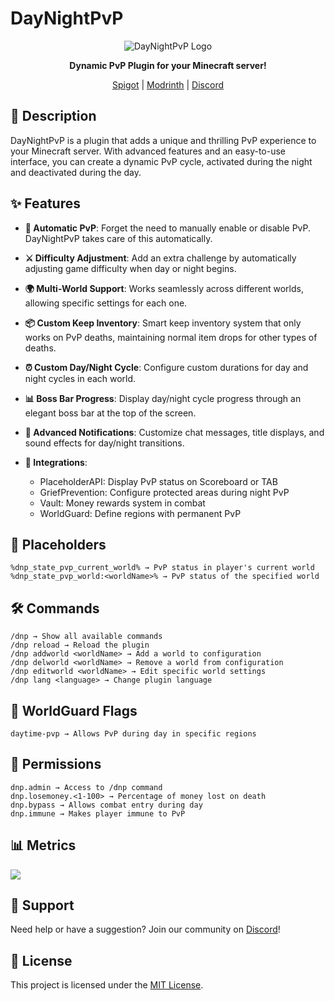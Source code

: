 # DayNightPvP

<div align="center">

![DayNightPvP Logo](https://www.spigotmc.org/data/resource_icons/102/102250.jpg?1653715145)

**Dynamic PvP Plugin for your Minecraft server!**

[Spigot](https://www.spigotmc.org/resources/daynightpvp-dynamic-pvp-for-day-night.102250/) |
[Modrinth](https://modrinth.com/plugin/daynightpvp) |
[Discord](https://discord.gg/FpzhnnCN3H)

</div>

## 📝 Description

DayNightPvP is a plugin that adds a unique and thrilling PvP experience to your Minecraft server. With advanced features
and an easy-to-use interface, you can create a dynamic PvP cycle, activated during the night and deactivated during the
day.

## ✨ Features

- **🌙 Automatic PvP**: Forget the need to manually enable or disable PvP. DayNightPvP takes care of this automatically.

- **⚔️ Difficulty Adjustment**: Add an extra challenge by automatically adjusting game difficulty when day or night
  begins.

- **🌍 Multi-World Support**: Works seamlessly across different worlds, allowing specific settings for each one.

- **📦 Custom Keep Inventory**: Smart keep inventory system that only works on PvP deaths, maintaining normal item drops
  for other types of deaths.

- **⏰ Custom Day/Night Cycle**: Configure custom durations for day and night cycles in each world.

- **📊 Boss Bar Progress**: Display day/night cycle progress through an elegant boss bar at the top of the screen.

- **🔔 Advanced Notifications**: Customize chat messages, title displays, and sound effects for day/night transitions.

- **🔌 Integrations**:
    - PlaceholderAPI: Display PvP status on Scoreboard or TAB
    - GriefPrevention: Configure protected areas during night PvP
    - Vault: Money rewards system in combat
    - WorldGuard: Define regions with permanent PvP

## 📌 Placeholders

```
%dnp_state_pvp_current_world% → PvP status in player's current world
%dnp_state_pvp_world:<worldName>% → PvP status of the specified world
```

## 🛠️ Commands

```
/dnp → Show all available commands
/dnp reload → Reload the plugin
/dnp addworld <worldName> → Add a world to configuration
/dnp delworld <worldName> → Remove a world from configuration
/dnp editworld <worldName> → Edit specific world settings
/dnp lang <language> → Change plugin language
```

## 🚩 WorldGuard Flags

```
daytime-pvp → Allows PvP during day in specific regions
```

## 👮 Permissions

```
dnp.admin → Access to /dnp command
dnp.losemoney.<1-100> → Percentage of money lost on death
dnp.bypass → Allows combat entry during day
dnp.immune → Makes player immune to PvP
```

## 📊 Metrics

[<img src="https://bstats.org/signatures/bukkit/daynightpvp.svg">](https://bstats.org/plugin/bukkit/DayNightPvP/19067/)

## 🤝 Support

Need help or have a suggestion? Join our community on [Discord](https://discord.needkg.com)!

## 📄 License

This project is licensed under the [MIT License](LICENSE).
